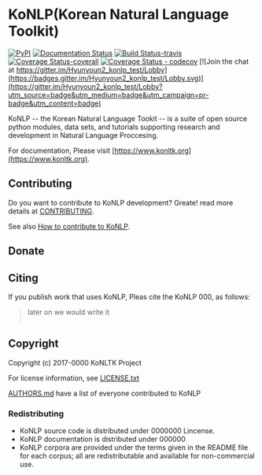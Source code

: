 # KoNLP(Korean Natural Language Toolkit)
[![PyPI](https://img.shields.io/pypi/v/konlp.svg)](https://pypi.python.org/pypi/konlp) [![Documentation Status](https://readthedocs.org/projects/hyunyoun2-konlp-test/badge/?version=latest)](http://hyunyoun2-konlp-test.readthedocs.io/en/latest/?badge=latest) [![Build Status-travis](https://travis-ci.org/hyunyoung2/Hyunyoun2_konlp_test.svg?branch=master)](https://travis-ci.org/hyunyoung2/Hyunyoun2_konlp_test) [![Coverage Status-coverall](https://coveralls.io/repos/github/hyunyoung2/Hyunyoun2_konlp_test/badge.svg?branch=master)](https://coveralls.io/github/hyunyoung2/Hyunyoun2_konlp_test?branch=master) [![Coverage Status - codecov](https://codecov.io/gh/hyunyoung2/Hyunyoun2_konlp_test/branch/master/graph/badge.svg)](https://codecov.io/gh/hyunyoung2/Hyunyoun2_konlp_test) [![Join the chat at https://gitter.im/Hyunyoun2_konlp_test/Lobby](https://badges.gitter.im/Hyunyoun2_konlp_test/Lobby.svg)](https://gitter.im/Hyunyoun2_konlp_test/Lobby?utm_source=badge&utm_medium=badge&utm_campaign=pr-badge&utm_content=badge)

KoNLP -- the Korean Natural Language Tookit -- is a suite of open source python 
modules, data sets, and tutorials supporting research and development in Natural
Language Proccesing. 

For documentation, Please visit [https://www.konltk.org](https://www.konltk.org).


## Contributing 

Do you want to contribute to KoNLP development? Greate! read more details
at [CONTRIBUTING]().


See also [How to contribute to KoNLP]().

## Donate 


## Citing 

If you publish work that uses KoNLP, Pleas cite the KoNLP 000, as follows:

  > later on we would write it
  > ~~~~~


## Copyright

Copyright (c) 2017-0000 KoNLTK Project 

For license information, see [LICENSE.txt](LICENSE.txt)

[AUTHORS.md](AUTHORS.md) have a list of everyone contributed to KoNLP


### Redistributing 

 - KoNLP source code is distributed under 0000000 Lincense.
 - KoNLP documentation is distributed under 000000
 - KoNLP corpora are provided under the terms given in the README file for each
   corpus; all are redistributable and available for non-commercial use. 
